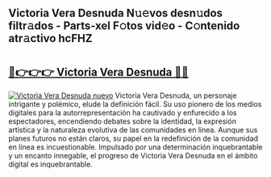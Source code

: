 ## Victoria Vera Desnuda N𝚞𝚎vos desn𝚞dos filtr𝚊dos - Parts-xeI F𝚘tos vid𝚎o - C𝚘ntenido atr𝚊ctivo hcFHZ

# <h2><a href="http://mbc3kpb.tromn.icu/?c=Victoria+Vera+Desnuda">🔗👉👉👉 Victoria Vera Desnuda 🔗🔗</a></h2>

[![Victoria Vera Desnuda nuevo](https://i.imgur.com/pEAQMta.gif)](http://mbc3kpb.tromn.icu/?c=Victoria+Vera+Desnuda)
Victoria Vera Desnuda, un personaje intrigante y polémico, elude la definición fácil. Su uso pionero de los medios digitales para la autorrepresentación ha cautivado y enfurecido a los espectadores, encendiendo debates sobre la identidad, la expresión artística y la naturaleza evolutiva de las comunidades en línea. Aunque sus planes futuros no están claros, su papel en la redefinición de la comunidad en línea es incuestionable. Impulsado por una determinación inquebrantable y un encanto innegable, el progreso de Victoria Vera Desnuda en el ámbito digital es inquebrantable.
